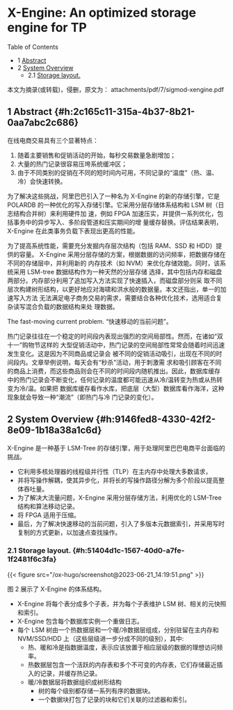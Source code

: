 # X-Engine: An optimized storage engine for TP


<div class="ox-hugo-toc toc has-section-numbers">

<div class="heading">Table of Contents</div>

- <span class="section-num">1</span> [Abstract](#h:2c165c11-315a-4b37-8b21-0aa7abc2c686)
- <span class="section-num">2</span> [System Overview](#h:9146fed8-4330-42f2-8e09-1b18a38a1c6d)
    - <span class="section-num">2.1</span> [Storage layout.](#h:51404d1c-1567-40d0-a7fe-1f2481f6c3fa)

</div>
<!--endtoc-->


本文为摘录(或转载)，侵删，原文为： attachments/pdf/7/sigmod-xengine.pdf



## <span class="section-num">1</span> Abstract {#h:2c165c11-315a-4b37-8b21-0aa7abc2c686}

在线电商交易具有三个显著特点：

1.  随着主要销售和促销活动的开始，每秒交易数量急剧增加；
2.  大量的热门记录很容易压垮系统缓冲区；
3.  由于不同类别的促销在不同的短时间内可用，不同记录的“温度”（热、温、冷）会快速转换。

为了解决这些挑战，阿里巴巴引入了一种名为 X-Engine 的新的存储引擎，它是 POLARDB
的一种优化的写入存储引擎。它采用分层存储体系结构和 LSM 树（日志结构合并树）来利用硬件加
速，例如 FPGA 加速压实，并提供一系列优化，包括事务中的异步写入、多阶段管道和压实期间的增
量缓存替换。评估结果表明，X-Engine 在此类事务负载下表现出更高的性能。

为了提高系统性能，需要充分发掘内存层次结构（包括 RAM、SSD 和 HDD）提供的容量。
X-Engine 采用分层存储的方案，根据数据的访问频率，把数据存储在不同的存储层中，并利用新的
内存技术（如 NVM）来优化存储效能。同时，该系统采用 LSM-tree 数据结构作为一种天然的分层存储
选择，其中包括内存和磁盘两部分。内存部分利用了追加写入方法实现了快速插入，而磁盘部分则采
取不同层次构建树形结构，以更好地应对海啸和洪水般的数据量。本文还指出，单一的加速写入方法
无法满足电子商务交易的需求，需要结合各种优化技术，选用适合复杂读写混合负载的数据结构来处
理数据。

The fast-moving current problem. “快速移动的当前问题”。

热门记录往往在一个稳定的时间段内表现出强烈的空间局部性。然而，在诸如“双十一”购物节这样的
大型促销活动中，热门记录的空间局部性常常会随着时间迅速发生变化。这是因为不同商品或记录会
被不同的促销活动吸引，出现在不同的时间段内。文章举例说明，每天会有“秒杀”活动，用于刺激需
求和吸引顾客在不同的商品上消费，而这些商品则会在不同的时间段内随机推出。因此，数据库缓存
中的热门记录会不断变化，任何记录的温度都可能迅速从冷/温转变为热或从热转变为冷/温。如果把
数据库缓存看作水库，把底层（大型）数据库看作海洋，这种现象就会导致一种“潮流”（即热门与冷
门记录的变化）。


## <span class="section-num">2</span> System Overview {#h:9146fed8-4330-42f2-8e09-1b18a38a1c6d}

X-Engine 是一种基于 LSM-Tree 的存储引擎，用于处理阿里巴巴电商平台面临的挑战。

-   它利用多核处理器的线程级并行性（TLP）在主内存中处理大多数请求，
-   并将写操作解耦，使其异步化，并将长的写操作路径分解为多个阶段以提高整体吞吐量。
-   为了解决大流量问题，X-Engine 采用分层存储方法，利用优化的 LSM-Tree 结构和算法移动记录。
-   将 FPGA 适用于压缩。
-   最后，为了解决快速移动的当前问题，引入了多版本元数据索引，并采用写时复制的方式更新，以加速点查找操作。


### <span class="section-num">2.1</span> Storage layout. {#h:51404d1c-1567-40d0-a7fe-1f2481f6c3fa}

<a id="figure--fig:screenshot@2023-06-21-14:19:51"></a>

{{< figure src="/ox-hugo/screenshot@2023-06-21_14:19:51.png" >}}

图 2 展示了 X-Engine 的体系结构。

-   X-Engine 将每个表分成多个子表，并为每个子表维护 LSM 树、相关的元快照和索引。
-   X-Engine 包含每个数据库实例一个重做日志。
-   每个 LSM 树由一个热数据层和一个暖/冷数据层组成，分别驻留在主内存和 NVM/SSD/HDD 上（这些层级进一步分成不同的级别），其中:
    -   热、暖和冷是指数据温度，表示应该放置于相应层级的数据的理想访问频率。
    -   热数据层包含一个活跃的内存表和多个不可变的内存表，它们存储最近插入的记录，并缓存热记录。
    -   暖/冷数据层将数据组织成树形结构
        -   树的每个级别都存储一系列有序的数据块。
        -   一个数据块打包了记录的块和它们关联的过滤器和索引。


